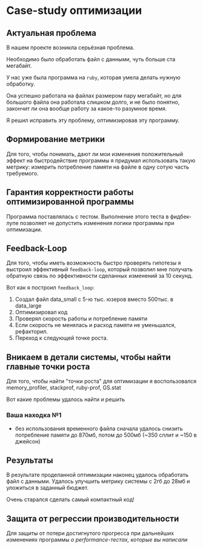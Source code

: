 # Case-study оптимизации

## Актуальная проблема
В нашем проекте возникла серьёзная проблема.

Необходимо было обработать файл с данными, чуть больше ста мегабайт.

У нас уже была программа на `ruby`, которая умела делать нужную обработку.

Она успешно работала на файлах размером пару мегабайт, но для большого файла она работала слишком долго, и не было понятно, закончит ли она вообще работу за какое-то разумное время.

Я решил исправить эту проблему, оптимизировав эту программу.

## Формирование метрики
Для того, чтобы понимать, дают ли мои изменения положительный эффект на быстродействие программы я придумал использовать такую метрику: измерить потребление памяти на файле в одну сотую часть требуемого.

## Гарантия корректности работы оптимизированной программы
Программа поставлялась с тестом. Выполнение этого теста в фидбек-лупе позволяет не допустить изменения логики программы при оптимизации.

## Feedback-Loop
Для того, чтобы иметь возможность быстро проверять гипотезы я выстроил эффективный `feedback-loop`, который позволил мне получать обратную связь по эффективности сделанных изменений за 10 секунд.

Вот как я построил `feedback_loop`: 
1. Создал файл data_small c 5-ю тыс. юзеров вместо 500тыс. в data_large
3. Оптимизировал код
4. Проверял скорость работы и потребление памяти
5. Если скорость не менялась и расход памяти не уменьшался, рефакторил. 
6. Переход к следующей точке роста.

## Вникаем в детали системы, чтобы найти главные точки роста
Для того, чтобы найти "точки роста" для оптимизации я воспользовался
memory_profiler, stackprof, ruby-prof, GS.stat

Вот какие проблемы удалось найти и решить

### Ваша находка №1
- без использования временного файла сначала удалось снизить потребление памяти до 870мб, потом до 500мб (~350 сплит и ~150 в джейсон)

## Результаты
В результате проделанной оптимизации наконец удалось обработать файл с данными.
Удалось улучшить метрику системы с 2гб до 28мб и уложиться в заданный бюджет.

Очень старался сделать самый компактный код!

## Защита от регрессии производительности
Для защиты от потери достигнутого прогресса при дальнейших изменениях программы *о performance-тестах, которые вы написали*
